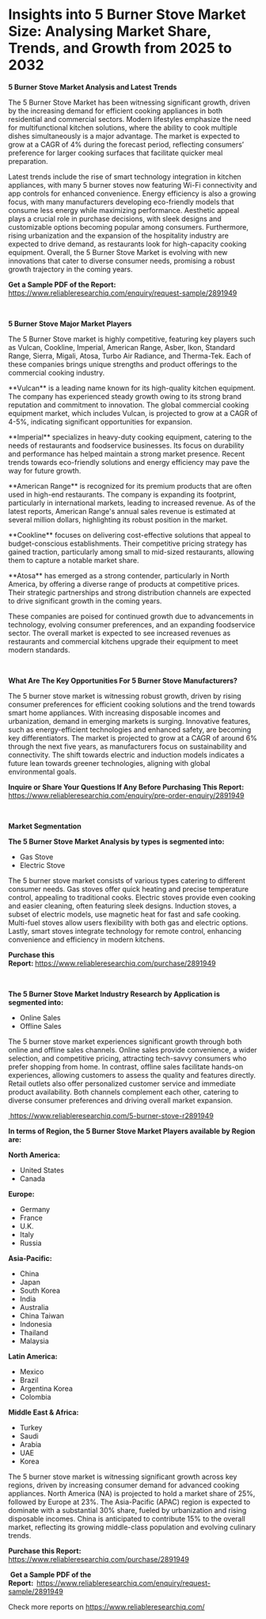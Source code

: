 <p><h1>Insights into 5 Burner Stove Market Size: Analysing Market Share, Trends, and Growth from 2025 to 2032</h1></p><p><strong>5 Burner Stove Market Analysis and Latest Trends</strong></p>
<p><p>The 5 Burner Stove Market has been witnessing significant growth, driven by the increasing demand for efficient cooking appliances in both residential and commercial sectors. Modern lifestyles emphasize the need for multifunctional kitchen solutions, where the ability to cook multiple dishes simultaneously is a major advantage. The market is expected to grow at a CAGR of 4% during the forecast period, reflecting consumers’ preference for larger cooking surfaces that facilitate quicker meal preparation.</p><p>Latest trends include the rise of smart technology integration in kitchen appliances, with many 5 burner stoves now featuring Wi-Fi connectivity and app controls for enhanced convenience. Energy efficiency is also a growing focus, with many manufacturers developing eco-friendly models that consume less energy while maximizing performance. Aesthetic appeal plays a crucial role in purchase decisions, with sleek designs and customizable options becoming popular among consumers. Furthermore, rising urbanization and the expansion of the hospitality industry are expected to drive demand, as restaurants look for high-capacity cooking equipment. Overall, the 5 Burner Stove Market is evolving with new innovations that cater to diverse consumer needs, promising a robust growth trajectory in the coming years.</p></p>
<p><strong>Get a Sample PDF of the Report:&nbsp;</strong> <a href="https://www.reliableresearchiq.com/enquiry/request-sample/2891949?utm_campaign=2458&utm_medium=2&utm_source=Github&utm_content=ia&utm_term=14032025&utm_id=5-burner-stove">https://www.reliableresearchiq.com/enquiry/request-sample/2891949</a></p>
<p>&nbsp;</p>
<p><strong>5 Burner Stove Major Market Players</strong></p>
<p><p>The 5 Burner Stove market is highly competitive, featuring key players such as Vulcan, Cookline, Imperial, American Range, Asber, Ikon, Standard Range, Sierra, Migali, Atosa, Turbo Air Radiance, and Therma-Tek. Each of these companies brings unique strengths and product offerings to the commercial cooking industry.</p><p>**Vulcan** is a leading name known for its high-quality kitchen equipment. The company has experienced steady growth owing to its strong brand reputation and commitment to innovation. The global commercial cooking equipment market, which includes Vulcan, is projected to grow at a CAGR of 4-5%, indicating significant opportunities for expansion.</p><p>**Imperial** specializes in heavy-duty cooking equipment, catering to the needs of restaurants and foodservice businesses. Its focus on durability and performance has helped maintain a strong market presence. Recent trends towards eco-friendly solutions and energy efficiency may pave the way for future growth.</p><p>**American Range** is recognized for its premium products that are often used in high-end restaurants. The company is expanding its footprint, particularly in international markets, leading to increased revenue. As of the latest reports, American Range's annual sales revenue is estimated at several million dollars, highlighting its robust position in the market.</p><p>**Cookline** focuses on delivering cost-effective solutions that appeal to budget-conscious establishments. Their competitive pricing strategy has gained traction, particularly among small to mid-sized restaurants, allowing them to capture a notable market share.</p><p>**Atosa** has emerged as a strong contender, particularly in North America, by offering a diverse range of products at competitive prices. Their strategic partnerships and strong distribution channels are expected to drive significant growth in the coming years.</p><p>These companies are poised for continued growth due to advancements in technology, evolving consumer preferences, and an expanding foodservice sector. The overall market is expected to see increased revenues as restaurants and commercial kitchens upgrade their equipment to meet modern standards.</p></p>
<p>&nbsp;</p>
<p><strong>What Are The Key Opportunities For 5 Burner Stove Manufacturers?</strong></p>
<p><p>The 5 burner stove market is witnessing robust growth, driven by rising consumer preferences for efficient cooking solutions and the trend towards smart home appliances. With increasing disposable incomes and urbanization, demand in emerging markets is surging. Innovative features, such as energy-efficient technologies and enhanced safety, are becoming key differentiators. The market is projected to grow at a CAGR of around 6% through the next five years, as manufacturers focus on sustainability and connectivity. The shift towards electric and induction models indicates a future lean towards greener technologies, aligning with global environmental goals.</p></p>
<p><strong>Inquire or Share Your Questions If Any Before Purchasing This Report:</strong> <a href="https://www.reliableresearchiq.com/enquiry/pre-order-enquiry/2891949?utm_campaign=2458&utm_medium=2&utm_source=Github&utm_content=ia&utm_term=14032025&utm_id=5-burner-stove">https://www.reliableresearchiq.com/enquiry/pre-order-enquiry/2891949</a></p>
<p>&nbsp;</p>
<p><strong>Market Segmentation</strong></p>
<p><strong>The 5 Burner Stove Market Analysis by types is segmented into:</strong></p>
<p><ul><li>Gas Stove</li><li>Electric Stove</li></ul></p>
<p><p>The 5 burner stove market consists of various types catering to different consumer needs. Gas stoves offer quick heating and precise temperature control, appealing to traditional cooks. Electric stoves provide even cooking and easier cleaning, often featuring sleek designs. Induction stoves, a subset of electric models, use magnetic heat for fast and safe cooking. Multi-fuel stoves allow users flexibility with both gas and electric options. Lastly, smart stoves integrate technology for remote control, enhancing convenience and efficiency in modern kitchens.</p></p>
<p><strong>Purchase this Report:&nbsp;</strong><a href="https://www.reliableresearchiq.com/purchase/2891949?utm_campaign=2458&utm_medium=2&utm_source=Github&utm_content=ia&utm_term=14032025&utm_id=5-burner-stove">https://www.reliableresearchiq.com/purchase/2891949</a></p>
<p>&nbsp;</p>
<p><strong>The 5 Burner Stove Market Industry Research by Application is segmented into:</strong></p>
<p><ul><li>Online Sales</li><li>Offline Sales</li></ul></p>
<p><p>The 5 burner stove market experiences significant growth through both online and offline sales channels. Online sales provide convenience, a wider selection, and competitive pricing, attracting tech-savvy consumers who prefer shopping from home. In contrast, offline sales facilitate hands-on experiences, allowing customers to assess the quality and features directly. Retail outlets also offer personalized customer service and immediate product availability. Both channels complement each other, catering to diverse consumer preferences and driving overall market expansion.</p></p>
<p><a href="https://www.reliableresearchiq.com/5-burner-stove-r2891949?utm_campaign=2458&utm_medium=2&utm_source=Github&utm_content=ia&utm_term=14032025&utm_id=5-burner-stove">&nbsp;https://www.reliableresearchiq.com/5-burner-stove-r2891949</a></p>
<p><strong>In terms of Region, the 5 Burner Stove Market Players available by Region are:</strong></p>
<p>
    <p> <strong> North America: </strong>
        <ul>
            <li>United States</li>
            <li>Canada</li>
        </ul>
        </p> 
    <p> <strong> Europe: </strong>
        <ul>
            <li>Germany</li>
            <li>France</li>
            <li>U.K.</li>
            <li>Italy</li>
            <li>Russia</li>
        </ul>
        </p> 
    <p> <strong> Asia-Pacific: </strong>
        <ul>
            <li>China</li>
            <li>Japan</li>
            <li>South Korea</li>
            <li>India</li>
            <li>Australia</li>
            <li>China Taiwan</li>
            <li>Indonesia</li>
            <li>Thailand</li>
            <li>Malaysia</li>
        </ul>
        </p> 
    <p> <strong> Latin America: </strong>
        <ul>
            <li>Mexico</li>
            <li>Brazil</li>
            <li>Argentina Korea</li>
            <li>Colombia</li>
        </ul>
        </p> 
    <p> <strong> Middle East & Africa: </strong>
        <ul>
            <li>Turkey</li>
            <li>Saudi</li>
            <li>Arabia</li>
            <li>UAE</li>
            <li>Korea</li>
        </ul>
    </p>
    </p>
<p><p>The 5 burner stove market is witnessing significant growth across key regions, driven by increasing consumer demand for advanced cooking appliances. North America (NA) is projected to hold a market share of 25%, followed by Europe at 23%. The Asia-Pacific (APAC) region is expected to dominate with a substantial 30% share, fueled by urbanization and rising disposable incomes. China is anticipated to contribute 15% to the overall market, reflecting its growing middle-class population and evolving culinary trends.</p></p>
<p><strong>Purchase this Report: </strong><a href="https://www.reliableresearchiq.com/purchase/2891949?utm_campaign=2458&utm_medium=2&utm_source=Github&utm_content=ia&utm_term=14032025&utm_id=5-burner-stove">https://www.reliableresearchiq.com/purchase/2891949</a></p>
<p>&nbsp;<strong>Get a Sample PDF of the Report:&nbsp;&nbsp;</strong><a href="https://www.reliableresearchiq.com/enquiry/request-sample/2891949?utm_campaign=2458&utm_medium=2&utm_source=Github&utm_content=ia&utm_term=14032025&utm_id=5-burner-stove">https://www.reliableresearchiq.com/enquiry/request-sample/2891949</a></p>
<p><strong></strong></p>
<p>Check more reports on <a href="https://www.reliableresearchiq.com/?utm_campaign=2458&utm_medium=2&utm_source=Github&utm_content=ia&utm_term=14032025&utm_id=5-burner-stove">https://www.reliableresearchiq.com/</a></p>